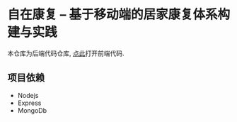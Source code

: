 # 自在康复 – 基于移动端的居家康复体系构建与实践

本仓库为后端代码仓库, [点此](https://github.com/Ninglo/medical-rehabilitation)打开前端代码.

## 项目依赖

* Nodejs
* Express
* MongoDb
